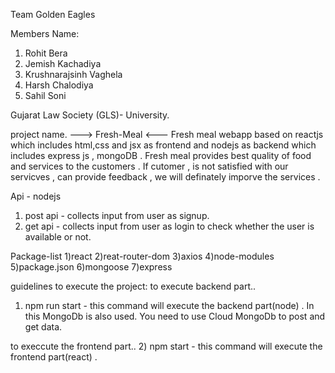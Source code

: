 Team Golden Eagles

Members Name:
1) Rohit Bera
2) Jemish Kachadiya
3) Krushnarajsinh Vaghela
4) Harsh Chalodiya
5) Sahil Soni

Gujarat Law Society (GLS)- University.

project name.
---> Fresh-Meal <---
Fresh meal webapp based on reactjs which includes html,css and jsx as frontend and nodejs as backend which includes express js , mongoDB .
Fresh meal provides best quality of food and services to the customers . If cutomer , is not satisfied with our servicves , can provide feedback , we will definately imporve the services .


Api - nodejs
1) post api - collects input from user as signup.
2) get api - collects input from user as login to check whether the user is available or not.

Package-list
1)react
2)reat-router-dom
3)axios
4)node-modules
5)package.json
6)mongoose
7)express

guidelines to execute the project:
to execute backend part..
1) npm run start - this command will execute the backend part(node) . In this MongoDb is also used. You need to use Cloud MongoDb to post and get data.

to execcute the frontend part..
2) npm start - this command will execute the frontend part(react) .
